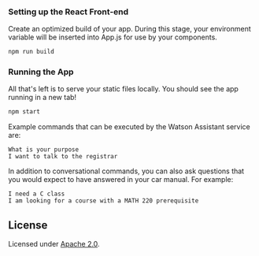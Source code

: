 ### Setting up the React Front-end
Create an optimized build of your app. During this stage, your environment variable will be inserted into App.js for use by your components.
```bash
npm run build
```

### Running the App
All that's left is to serve your static files locally. You should see the app running in a new tab!
```bash
npm start
```

Example commands that can be executed by the Watson Assistant service are:
```
What is your purpose
I want to talk to the registrar
```
In addition to conversational commands, you can also ask questions that you would expect to have answered in your car manual. For example:
```
I need a C class
I am looking for a course with a MATH 220 prerequisite
```
## License
Licensed under [Apache 2.0](LICENSE).
